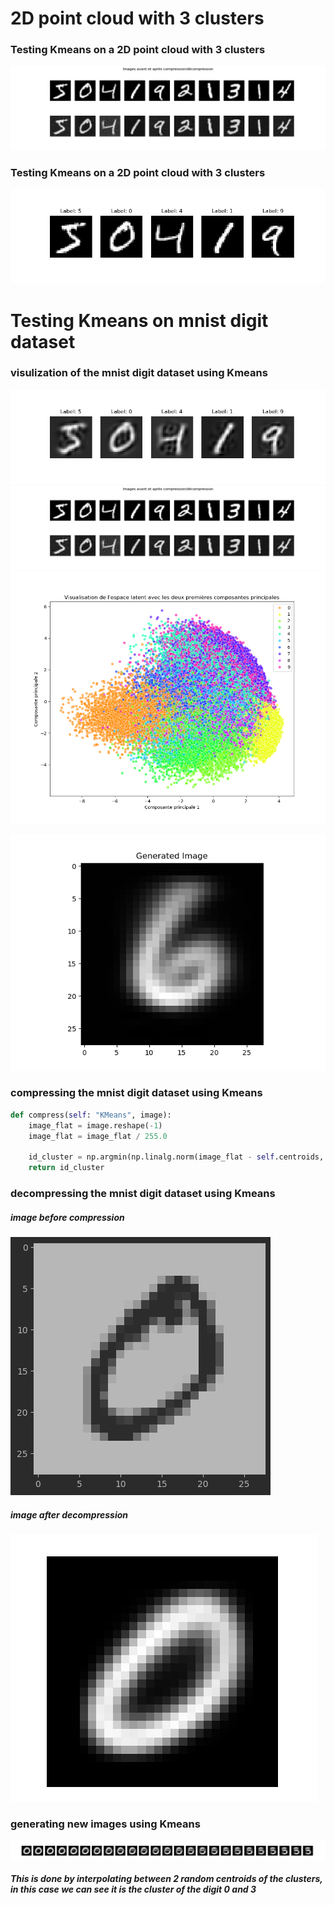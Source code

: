 # 2D point cloud with 3 clusters

### Testing Kmeans on a 2D point cloud with 3 clusters


![img.png](img.png)

### Testing Kmeans on a 2D point cloud with 3 clusters

![img_1.png](img_1.png)


# Testing Kmeans on mnist digit dataset

### visulization of the mnist digit dataset using Kmeans

![img_2.png](img_2.png)
![img_3.png](img_3.png)
![img_4.png](img_4.png)

![img_5.png](img_5.png)

### compressing the mnist digit dataset using Kmeans

```python
def compress(self: "KMeans", image):
    image_flat = image.reshape(-1)
    image_flat = image_flat / 255.0

    id_cluster = np.argmin(np.linalg.norm(image_flat - self.centroids, axis=1))
    return id_cluster
```

### decompressing the mnist digit dataset using Kmeans

##### image before compression
![img_7.png](img_7.png)
##### image after decompression
![img_6.png](img_6.png)


### generating new images using Kmeans

![img_8.png](img_8.png)

##### This is done by interpolating between 2 random centroids of the clusters, in this case we can see it is the cluster of the digit 0 and 3


